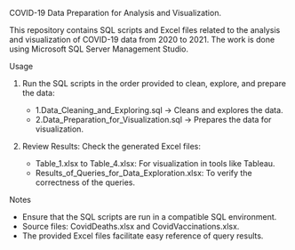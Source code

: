 COVID-19 Data Preparation for Analysis and Visualization.

This repository contains SQL scripts and Excel files related to the analysis and visualization of COVID-19 data from 2020 to 2021. The work is done using Microsoft SQL Server Management Studio.

Usage
1. Run the SQL scripts in the order provided to clean, explore, and prepare the data:
   - 1.Data_Cleaning_and_Exploring.sql -> Cleans and explores the data.
   - 2.Data_Preparation_for_Visualization.sql -> Prepares the data for visualization.
    
2. Review Results: Check the generated Excel files:
   - Table_1.xlsx to Table_4.xlsx: For visualization in tools like Tableau.
   - Results_of_Queries_for_Data_Exploration.xlsx: To verify the correctness of the queries.

Notes
- Ensure that the SQL scripts are run in a compatible SQL environment.
- Source files: CovidDeaths.xlsx and CovidVaccinations.xlsx.
- The provided Excel files facilitate easy reference of query results.

